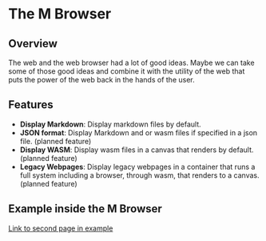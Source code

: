 # The M Browser

## Overview

The web and the web browser had a lot of good ideas. Maybe we can take some of those good ideas
and combine it with the utility of the web that puts the power of the web back in the hands of the user.

## Features

- **Display Markdown**: Display markdown files by default.
- **JSON format**: Display Markdown and or wasm files if specified in a json file. (planned
  feature)
- **Display WASM**: Display wasm files in a canvas that renders by default. (planned feature)
- **Legacy Webpages**: Display legacy webpages in a container that runs a full system including a
  browser, through wasm, that renders to a canvas. (planned feature)

## Example inside the M Browser

[Link to second page in example](https://raw.githubusercontent.com/abemassry/m-browser/refs/heads/main/pages/SECOND_PAGE.md)
